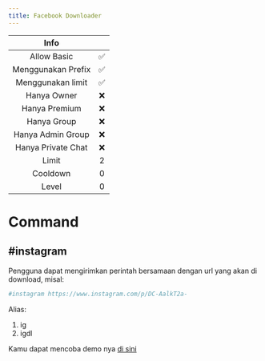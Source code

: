 ```yaml
---
title: Facebook Downloader
---
```


|                       Info                        |      |
| :-----------------------------------------------: | :--: |
|                    Allow Basic                    |  ✅  |
|                Menggunakan Prefix                 |  ✅  |
|                 Menggunakan limit                 |  ✅  |
|                    Hanya Owner                    |  ❌  |
|                   Hanya Premium                   |  ❌  |
|                    Hanya Group                    |  ❌  |
|                 Hanya Admin Group                 |  ❌  |
|                Hanya Private Chat                 |  ❌  |
|                       Limit                       |  2   |
|                     Cooldown                      |  0   |
|                       Level                       |  0   |

# Command
## **#instagram**

Pengguna dapat mengirimkan perintah bersamaan dengan url yang akan di download, misal:
```sh
#instagram https://www.instagram.com/p/DC-AalkT2a-
```

Alias:
1. ig
2. igdl

Kamu dapat mencoba demo nya [di sini](https://www.hisoka.net/DikaArdnt)